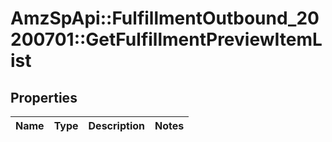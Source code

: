 # AmzSpApi::FulfillmentOutbound_20200701::GetFulfillmentPreviewItemList

## Properties
Name | Type | Description | Notes
------------ | ------------- | ------------- | -------------

